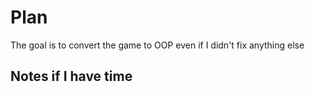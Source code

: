 # Plan

The goal is to convert the game to OOP even if I didn't fix anything else


## Notes if I have time


